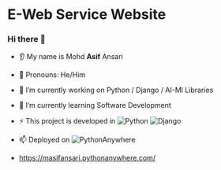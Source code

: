 # E-Web Service Website

### Hi there 👋
* 👂 My name is Mohd **Asif** Ansari 
* 👩 Pronouns: He/Him
* 🔭 I’m currently working on Python / Django / AI-Ml Libraries
* 🌱 I’m currently learning Software Development
* ⚡ This project is developed in    ![Python](https://img.shields.io/badge/python-3670A0?style=for-the-badge&logo=python&logoColor=ffdd54) ![Django](https://img.shields.io/badge/django-%23092E20.svg?style=for-the-badge&logo=django&logoColor=white)

* 📫 Deployed on
  ![PythonAnywhere](https://img.shields.io/badge/pythonanywhere-%232F9FD7.svg?style=for-the-badge&logo=pythonanywhere&logoColor=151515)
* https://masifansari.pythonanywhere.com/
